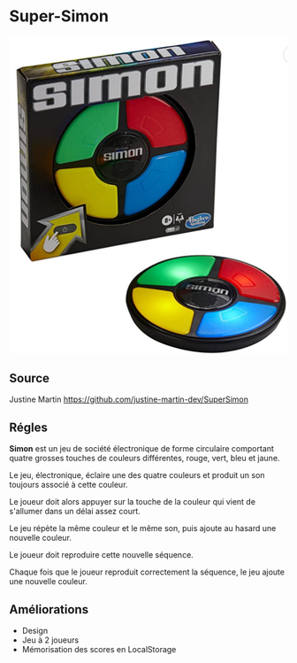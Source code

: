 # Super-Simon

![doc/img.png](doc/img.png)

## Source

Justine Martin
https://github.com/justine-martin-dev/SuperSimon

## Régles

**Simon** est un jeu de société électronique de forme circulaire comportant quatre grosses touches de couleurs différentes, rouge, vert, bleu et jaune.

Le jeu, électronique, éclaire une des quatre couleurs et produit un son toujours associé à cette couleur.

Le joueur doit alors appuyer sur la touche de la couleur qui vient de s'allumer dans un délai assez court.

Le jeu répète la même couleur et le même son, puis ajoute au hasard une nouvelle couleur.

Le joueur doit reproduire cette nouvelle séquence.

Chaque fois que le joueur reproduit correctement la séquence, le jeu ajoute une nouvelle couleur.


## Améliorations

- Design
- Jeu à 2 joueurs
- Mémorisation des scores en LocalStorage